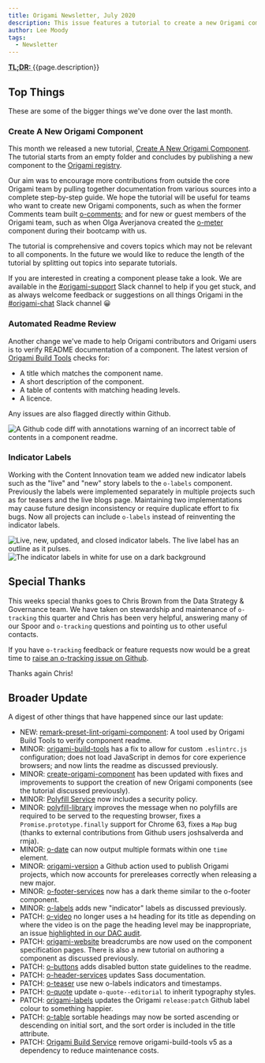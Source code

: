 ```yaml
---
title: Origami Newsletter, July 2020
description: This issue features a tutorial to create a new Origami component, automated "readme" documentation review, and new "indicator" labels.
author: Lee Moody
tags:
  - Newsletter
---
```


<abbr title="Too long; didn't read">
	<strong>
	TL;DR:
	</strong>
</abbr> {{page.description}}

## Top Things

These are some of the bigger things we've done over the last month.

### Create A New Origami Component

This month we released a new tutorial, [Create A New Origami Component](https://origami.ft.com/docs/tutorials/create-a-new-component-part-1/). The tutorial starts from an empty folder and concludes by publishing a new component to the [Origami registry](https://registry.origami.ft.com/components).

Our aim was to encourage more contributions from outside the core Origami team by pulling together documentation from various sources into a complete step-by-step guide. We hope the tutorial will be useful for teams who want to create new Origami components, such as when the former Comments team built [o-comments](https://registry.origami.ft.com/components/o-comments@7.6.5); and for new or guest members of the Origami team, such as when Olga Averjanova created the [o-meter](https://registry.origami.ft.com/components/o-meter@2.0.4?brand=internal) component during their bootcamp with us.

The tutorial is comprehensive and covers topics which may not be relevant to all components. In the future we would like to reduce the length of the tutorial by splitting out topics into separate tutorials.

If you are interested in creating a component please take a look. We are available in the [#origami-support](https://app.slack.com/client/T025C95MN/C02FU5ARJ) Slack channel to help if you get stuck, and as always welcome feedback or suggestions on all things Origami in the [#origami-chat](https://app.slack.com/client/T025C95MN/CSW6B2VAN) Slack channel 😀

### Automated Readme Review

Another change we've made to help Origami contributors and Origami users is to verify README documentation of a component. The latest version of [Origami Build Tools](https://github.com/Financial-Times/origami-build-tools) checks for:
- A title which matches the component name.
- A short description of the component.
- A table of contents with matching heading levels.
- A licence.

Any issues are also flagged directly within Github.

<img alt="A Github code diff with annotations warning of an incorrect table of contents in a component readme." src="https://www.ft.com/__origami/service/image/v2/images/raw/https://origami.ft.com/assets/images/2020-08-01-newsletter/github-annotations.png?source=origami&quality=high" />

### Indicator Labels

Working with the Content Innovation team we added new indicator labels such as the "live" and "new" story labels to the `o-labels` component. Previously the labels were implemented separately in multiple projects such as for teasers and the live blogs page. Maintaining two implementations may cause future design inconsistency or require duplicate effort to fix bugs. Now all projects can include `o-labels` instead of reinventing the indicator labels.

<img alt="Live, new, updated, and closed indicator labels. The live label has an outline as it pulses." src="https://www.ft.com/__origami/service/image/v2/images/raw/https://origami.ft.com/assets/images/2020-08-01-newsletter/indocator-labels-1.png?source=origami&quality=high" />

<img alt="The indicator labels in white for use on a dark background" src="https://www.ft.com/__origami/service/image/v2/images/raw/https://origami.ft.com/assets/images/2020-08-01-newsletter/indocator-labels-2.png?source=origami&quality=high" />

## Special Thanks

This weeks special thanks goes to Chris Brown from the Data Strategy & Governance team. We have taken on stewardship and maintenance of `o-tracking` this quarter and Chris has been very helpful, answering many of our Spoor and `o-tracking` questions and pointing us to other useful contacts.

If you have `o-tracking` feedback or feature requests now would be a great time to [raise an o-tracking issue on Github](https://github.com/Financial-Times/o-tracking/issues).

Thanks again Chris!

## Broader Update

A digest of other things that have happened since our last update:

- NEW: [remark-preset-lint-origami-component](https://github.com/Financial-Times/remark-preset-lint-origami-component): A tool used by Origami Build Tools to verify component readme.
- MINOR: [origami-build-tools](https://github.com/Financial-Times/origami-build-tools) has a fix to allow for custom `.eslintrc.js` configuration; does not load JavaScript in demos for core experience browsers; and now lints the readme as discussed previously.
- MINOR: [create-origami-component](https://github.com/Financial-Times/create-origami-component) has been updated with fixes and improvements to support the creation of new Origami components (see the tutorial discussed previously). 
- MINOR: [Polyfill Service](https://github.com/Financial-Times/polyfill-service) now includes a security policy.
- MINOR: [polyfill-library](https://github.com/Financial-Times/polyfill-library) improves the message when no polyfills are required to be served to the requesting browser, fixes a `Promise.prototype.finally` support for Chrome 63, fixes a `Map` bug (thanks to external contributions from Github users joshsalverda and rmja).
- MINOR: [o-date](https://github.com/Financial-Times/o-date) can now output multiple formats within one `time` element.
- MINOR: [origami-version](https://github.com/Financial-Times/origami-version) a Github action used to publish Origami projects, which now accounts for prereleases correctly when releasing a new major.
- MINOR: [o-footer-services](https://github.com/Financial-Times/o-footer-services) now has a dark theme similar to the o-footer component.
- MINOR: [o-labels](https://github.com/Financial-Times/o-labels) adds new "indicator" labels as discussed previously.
- PATCH: [o-video](https://github.com/Financial-Times/o-video) no longer uses a `h4` heading for its title as depending on where the video is on the page the heading level may be inappropriate, an issue [highlighted in our DAC audit](https://financialtimes.atlassian.net/browse/DAC-64).
- PATCH: [origami-website](https://github.com/Financial-Times/origami-website) breadcrumbs are now used on the component specification pages. There is also a new tutorial on authoring a component as discussed previously.
- PATCH: [o-buttons](https://github.com/Financial-Times/o-buttons) adds disabled button state guidelines to the readme.
- PATCH: [o-header-services](https://github.com/Financial-Times/o-header-services) updates Sass documentation.
- PATCH: [o-teaser](https://github.com/Financial-Times/o-teaser) use new o-labels indicators and timestamps.
- PATCH: [o-quote](https://github.com/Financial-Times/o-quote) update `o-quote--editorial` to inherit typography styles.
- PATCH: [origami-labels](https://github.com/Financial-Times/origami-labels) updates the Origami `release:patch` Github label colour to something happier.
- PATCH: [o-table](https://github.com/Financial-Times/o-table) sortable headings may now be sorted ascending or descending on initial sort, and the sort order is included in the title attribute.
- PATCH: [Origami Build Service](https://github.com/Financial-Times/origami-build-service) remove origami-build-tools v5 as a dependency to reduce maintenance costs.

